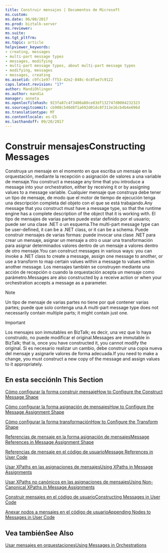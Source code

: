 ```yaml
---
title: Construir mensajes | Documentos de Microsoft
ms.custom: 
ms.date: 06/08/2017
ms.prod: biztalk-server
ms.reviewer: 
ms.suite: 
ms.tgt_pltfrm: 
ms.topic: article
helpviewer_keywords:
- creating, messages
- multi-part message types
- messages, modifying
- multi-part message types, about multi-part message types
- modifying, messages
- messages, creating
ms.assetid: c9fc1e97-ff53-42e2-848c-6c8fae7c9122
caps.latest.revision: "17"
author: MandiOhlinger
ms.author: mandia
manager: anneta
ms.openlocfilehash: 923fa87c4f3400a80ce83df132747d0004232323
ms.sourcegitcommit: cb908c540d8f1a692d01dc8f313e16cb4b4e696d
ms.translationtype: MT
ms.contentlocale: es-ES
ms.lasthandoff: 09/20/2017
---
```

# <a name="constructing-messages"></a><span data-ttu-id="fcd07-102">Construir mensajes</span><span class="sxs-lookup"><span data-stu-id="fcd07-102">Constructing Messages</span></span>
<span data-ttu-id="fcd07-103">Construya un mensaje en el momento en que escriba un mensaje en la orquestación, mediante la recepción o asignación de valores a una variable de mensaje.</span><span class="sxs-lookup"><span data-stu-id="fcd07-103">You construct a message any time that you introduce a message into your orchestration, either by receiving it or by assigning values to a message variable.</span></span> <span data-ttu-id="fcd07-104">Cualquier mensaje que construya debe tener un tipo de mensaje, de modo que el motor de tiempo de ejecución tenga una descripción completa del objeto con el que se está trabajando.</span><span class="sxs-lookup"><span data-stu-id="fcd07-104">Any message that you construct must have a message type, so that the runtime engine has a complete description of the object that it is working with.</span></span> <span data-ttu-id="fcd07-105">El tipo de mensajes de varias partes puede estar definido por el usuario; puede ser una clase .NET o un esquema.</span><span class="sxs-lookup"><span data-stu-id="fcd07-105">The multi-part message type can be user-defined, it can be a .NET class, or it can be a schema.</span></span> <span data-ttu-id="fcd07-106">Puede construir mensajes de varias formas: puede invocar una clase .NET para crear un mensaje, asignar un mensaje a otro o usar una transformación para asignar determinados valores dentro de un mensaje a valores dentro de otro mensaje.</span><span class="sxs-lookup"><span data-stu-id="fcd07-106">You can construct messages in various ways: you can invoke a .NET class to create a message, assign one message to another, or use a transform to map certain values within a message to values within another message.</span></span> <span data-ttu-id="fcd07-107">Los mensajes también se construyen mediante una acción de recepción o cuando la orquestación acepta un mensaje como parámetro.</span><span class="sxs-lookup"><span data-stu-id="fcd07-107">Messages are also constructed by a receive action or when your orchestration accepts a message as a parameter.</span></span>  
  
> [!NOTE]
>  <span data-ttu-id="fcd07-108">Un tipo de mensaje de varias partes no tiene por qué contener varias partes; puede que solo contenga una.</span><span class="sxs-lookup"><span data-stu-id="fcd07-108">A multi-part message type does not necessarily contain multiple parts; it might contain just one.</span></span>  
  
> [!IMPORTANT]
>  <span data-ttu-id="fcd07-109">Los mensajes son inmutables en BizTalk; es decir, una vez que lo haya construido, no puede modificar el original.</span><span class="sxs-lookup"><span data-stu-id="fcd07-109">Messages are immutable in BizTalk; that is, once you have constructed it, you cannot modify the original.</span></span> <span data-ttu-id="fcd07-110">Si es necesario realizar un cambio, debe construir una copia nueva del mensaje y asignarle valores de forma adecuada.</span><span class="sxs-lookup"><span data-stu-id="fcd07-110">If you need to make a change, you must construct a new copy of the message and assign values to it appropriately.</span></span>  
  
## <a name="in-this-section"></a><span data-ttu-id="fcd07-111">En esta sección</span><span class="sxs-lookup"><span data-stu-id="fcd07-111">In This Section</span></span>  
 [<span data-ttu-id="fcd07-112">Cómo configurar la forma construir mensaje</span><span class="sxs-lookup"><span data-stu-id="fcd07-112">How to Configure the Construct Message Shape</span></span>](../core/how-to-configure-the-construct-message-shape.md)  
  
 [<span data-ttu-id="fcd07-113">Cómo configurar la forma asignación de mensajes</span><span class="sxs-lookup"><span data-stu-id="fcd07-113">How to Configure the Message Assignment Shape</span></span>](../core/how-to-configure-the-message-assignment-shape.md) 
  
 [<span data-ttu-id="fcd07-114">Cómo configurar la forma transformación</span><span class="sxs-lookup"><span data-stu-id="fcd07-114">How to Configure the Transform Shape</span></span>](../core/how-to-configure-the-transform-shape.md) 
  
 [<span data-ttu-id="fcd07-115">Referencias de mensaje en la forma asignación de mensajes</span><span class="sxs-lookup"><span data-stu-id="fcd07-115">Message References in Message Assignment Shape</span></span>](../core/message-references-in-message-assignment-shape.md)  
  
 [<span data-ttu-id="fcd07-116">Referencias de mensaje en el código de usuario</span><span class="sxs-lookup"><span data-stu-id="fcd07-116">Message References in User Code</span></span>](../core/message-references-in-user-code.md)  
  
 [<span data-ttu-id="fcd07-117">Usar XPaths en las asignaciones de mensajes</span><span class="sxs-lookup"><span data-stu-id="fcd07-117">Using XPaths in Message Assignments</span></span>](../core/using-xpaths-in-message-assignments.md)  
  
 [<span data-ttu-id="fcd07-118">Usar XPaths no canónicos en las asignaciones de mensajes</span><span class="sxs-lookup"><span data-stu-id="fcd07-118">Using Non-Canonical XPaths in Message Assignments</span></span>](../core/using-non-canonical-xpaths-in-message-assignments.md)  
  
 [<span data-ttu-id="fcd07-119">Construir mensajes en el código de usuario</span><span class="sxs-lookup"><span data-stu-id="fcd07-119">Constructing Messages in User Code</span></span>](../core/constructing-messages-in-user-code.md)  
  
 [<span data-ttu-id="fcd07-120">Anexar nodos a mensajes en el código de usuario</span><span class="sxs-lookup"><span data-stu-id="fcd07-120">Appending Nodes to Messages in User Code</span></span>](../core/appending-nodes-to-messages-in-user-code.md)  
  
## <a name="see-also"></a><span data-ttu-id="fcd07-121">Vea también</span><span class="sxs-lookup"><span data-stu-id="fcd07-121">See Also</span></span>  
 [<span data-ttu-id="fcd07-122">Usar mensajes en orquestaciones</span><span class="sxs-lookup"><span data-stu-id="fcd07-122">Using Messages in Orchestrations</span></span>](../core/using-messages-in-orchestrations.md)